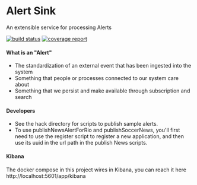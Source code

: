 Alert Sink
===

An extensible service for processing Alerts

[![build status](https://gitorious.ctc.com/gitlab/big/alert-sink/badges/master/build.svg)](https://gitorious.ctc.com/gitlab/big/alert-sink/commits/master)
[![coverage report](https://gitorious.ctc.com/gitlab/big/alert-sink/badges/master/coverage.svg)](https://gitorious.ctc.com/gitlab/big/alert-sink/commits/master)

#### What is an "Alert"

- The standardization of an external event that has been ingested into the system
- Something that people or processes connected to our system care about
- Something that we persist and make available through subscription and search

#### Developers

- See the hack directory for scripts to publish sample alerts.
- To use publishNewsAlertForRio and publishSoccerNews, you'll first need to use the register script to register a new application, and then use its uuid in the url path in the publish News scripts.

#### Kibana

The docker compose in this project wires in Kibana, you can reach it here http://localhost:5601/app/kibana
